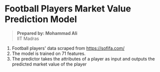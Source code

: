 # Football Players Market Value Prediction Model
> **Prepared by: Mohammad Ali** <br>
> IIT Madras
1. Football players' data scraped from https://sofifa.com/
2. The model is trained on 71 features.
3. The predictor takes the attributes of a player as input and outputs the predicted market value of the player

